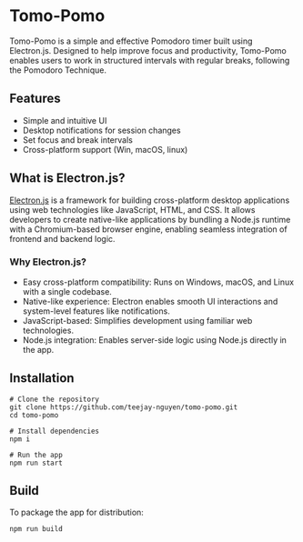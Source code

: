 # Tomo-Pomo
Tomo-Pomo is a simple and effective Pomodoro timer built using Electron.js. Designed to help improve focus and productivity, Tomo-Pomo enables users to work in structured intervals with regular breaks, following the Pomodoro Technique.
## Features
- Simple and intuitive UI
- Desktop notifications for session changes
- Set focus and break intervals
- Cross-platform support (Win, macOS, linux)
## What is Electron.js?
[Electron.js](https://www.electronjs.org/)  is a framework for building cross-platform desktop applications using web technologies like JavaScript, HTML, and CSS. It allows developers to create native-like applications by bundling a Node.js runtime with a Chromium-based browser engine, enabling seamless integration of frontend and backend logic.
### Why Electron.js?
- Easy cross-platform compatibility: Runs on Windows, macOS, and Linux with a single codebase.
- Native-like experience: Electron enables smooth UI interactions and system-level features like notifications.
- JavaScript-based: Simplifies development using familiar web technologies.
- Node.js integration: Enables server-side logic using Node.js directly in the app.
## Installation
```
# Clone the repository
git clone https://github.com/teejay-nguyen/tomo-pomo.git
cd tomo-pomo

# Install dependencies
npm i

# Run the app
npm run start
```
## Build
To package the app for distribution:
```
npm run build
```
